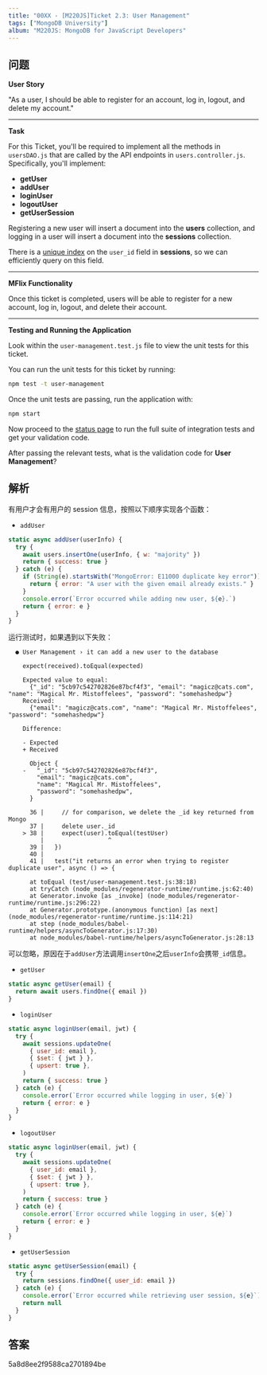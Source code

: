 ```yaml
---
title: "00XX - [M220JS]Ticket 2.3: User Management"
tags: ["MongoDB University"]
album: "M220JS: MongoDB for JavaScript Developers"
---
```


## 问题

**User Story**

"As a user, I should be able to register for an account, log in, logout, and delete my account."

---

**Task**

For this Ticket, you'll be required to implement all the methods in `usersDAO.js` that are called by the API endpoints in `users.controller.js`. Specifically, you'll implement:

- **getUser**
- **addUser**
- **loginUser**
- **logoutUser**
- **getUserSession**

Registering a new user will insert a document into the **users** collection, and logging in a user will insert a document into the **sessions** collection.

There is a [unique index](https://docs.mongodb.com/manual/core/index-unique) on the `user_id` field in **sessions**, so we can efficiently query on this field.

---

**MFlix Functionality**

Once this ticket is completed, users will be able to register for a new account, log in, logout, and delete their account.

---

**Testing and Running the Application**

Look within the `user-management.test.js` file to view the unit tests for this ticket.

You can run the unit tests for this ticket by running:

```bash
npm test -t user-management
```

Once the unit tests are passing, run the application with:

```bash
npm start
```

Now proceed to the [status page](http://localhost:5000/status) to run the full suite of integration tests and get your validation code.

After passing the relevant tests, what is the validation code for **User Management**?

## 解析

有用户才会有用户的 session 信息，按照以下顺序实现各个函数：

- `addUser`

```js
static async addUser(userInfo) {
  try {
    await users.insertOne(userInfo, { w: "majority" })
    return { success: true }
  } catch (e) {
    if (String(e).startsWith("MongoError: E11000 duplicate key error")) {
      return { error: "A user with the given email already exists." }
    }
    console.error(`Error occurred while adding new user, ${e}.`)
    return { error: e }
  }
}
```

运行测试时，如果遇到以下失败：

```
  ● User Management › it can add a new user to the database

    expect(received).toEqual(expected)

    Expected value to equal:
      {"_id": "5cb97c542702826e87bcf4f3", "email": "magicz@cats.com", "name": "Magical Mr. Mistoffelees", "password": "somehashedpw"}
    Received:
      {"email": "magicz@cats.com", "name": "Magical Mr. Mistoffelees", "password": "somehashedpw"}

    Difference:

    - Expected
    + Received

      Object {
    -   "_id": "5cb97c542702826e87bcf4f3",
        "email": "magicz@cats.com",
        "name": "Magical Mr. Mistoffelees",
        "password": "somehashedpw",
      }

      36 |     // for comparison, we delete the _id key returned from Mongo
      37 |     delete user._id
    > 38 |     expect(user).toEqual(testUser)
         |                  ^
      39 |   })
      40 |
      41 |   test("it returns an error when trying to register duplicate user", async () => {

      at toEqual (test/user-management.test.js:38:18)
      at tryCatch (node_modules/regenerator-runtime/runtime.js:62:40)
      at Generator.invoke [as _invoke] (node_modules/regenerator-runtime/runtime.js:296:22)
      at Generator.prototype.(anonymous function) [as next] (node_modules/regenerator-runtime/runtime.js:114:21)
      at step (node_modules/babel-runtime/helpers/asyncToGenerator.js:17:30)
      at node_modules/babel-runtime/helpers/asyncToGenerator.js:28:13
```

可以忽略，原因在于`addUser`方法调用`insertOne`之后`userInfo`会携带`_id`信息。

- `getUser`

```js
static async getUser(email) {
  return await users.findOne({ email })
}
```

- `loginUser`

```js
static async loginUser(email, jwt) {
  try {
    await sessions.updateOne(
      { user_id: email },
      { $set: { jwt } },
      { upsert: true },
    )
    return { success: true }
  } catch (e) {
    console.error(`Error occurred while logging in user, ${e}`)
    return { error: e }
  }
}
```

- `logoutUser`

```js
static async loginUser(email, jwt) {
  try {
    await sessions.updateOne(
      { user_id: email },
      { $set: { jwt } },
      { upsert: true },
    )
    return { success: true }
  } catch (e) {
    console.error(`Error occurred while logging in user, ${e}`)
    return { error: e }
  }
}
```

- `getUserSession`

```js
static async getUserSession(email) {
  try {
    return sessions.findOne({ user_id: email })
  } catch (e) {
    console.error(`Error occurred while retrieving user session, ${e}`)
    return null
  }
}
```

## 答案

5a8d8ee2f9588ca2701894be
